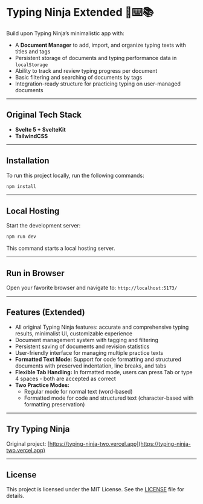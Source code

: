 # Typing Ninja Extended 🥷⌨️📚

Build upon Typing Ninja’s minimalistic app with:

* A **Document Manager** to add, import, and organize typing texts with titles and tags
* Persistent storage of documents and typing performance data in `localStorage`
* Ability to track and review typing progress per document
* Basic filtering and searching of documents by tags
* Integration-ready structure for practicing typing on user-managed documents

---

## Original Tech Stack

* **Svelte 5 + SvelteKit**
* **TailwindCSS**

---

## Installation

To run this project locally, run the following commands:

```bash
npm install
```

---

## Local Hosting

Start the development server:

```bash
npm run dev
```

This command starts a local hosting server.

---

## Run in Browser

Open your favorite browser and navigate to:
`http://localhost:5173/`

---

## Features (Extended)

* All original Typing Ninja features: accurate and comprehensive typing results, minimalist UI, customizable experience
* Document management system with tagging and filtering
* Persistent saving of documents and revision statistics
* User-friendly interface for managing multiple practice texts
* **Formatted Text Mode:** Support for code formatting and structured documents with preserved indentation, line breaks, and tabs
* **Flexible Tab Handling:** In formatted mode, users can press Tab or type 4 spaces - both are accepted as correct
* **Two Practice Modes:**
  * Regular mode for normal text (word-based)
  * Formatted mode for code and structured text (character-based with formatting preservation)

---

## Try Typing Ninja

Original project: [https://typing-ninja-two.vercel.app](https://typing-ninja-two.vercel.app)

---

## License

This project is licensed under the MIT License. See the [LICENSE](LICENSE) file for details.
